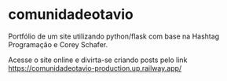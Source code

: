 # comunidadeotavio
Portfólio de um site utilizando python/flask com base na Hashtag Programação e Corey Schafer.

Acesse o site online e divirta-se criando posts pelo link https://comunidadeotavio-production.up.railway.app/
